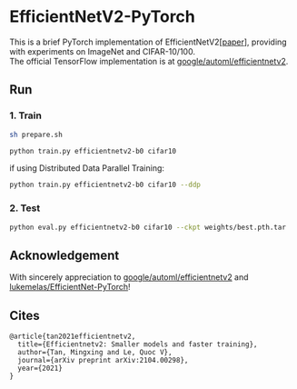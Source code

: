 # EfficientNetV2-PyTorch
This is a brief PyTorch implementation of EfficientNetV2[[paper](https://arxiv.org/abs/2104.00298)], providing with experiments on ImageNet and CIFAR-10/100.  
The official TensorFlow implementation is at [google/automl/efficientnetv2](https://github.com/google/automl/tree/master/efficientnetv2).  

## Run
### 1. Train
```bash
sh prepare.sh
```
```bash
python train.py efficientnetv2-b0 cifar10
```
if using Distributed Data Parallel Training:  
```bash
python train.py efficientnetv2-b0 cifar10 --ddp
```
### 2. Test
```bash
python eval.py efficientnetv2-b0 cifar10 --ckpt weights/best.pth.tar
```

## Acknowledgement
With sincerely appreciation to [google/automl/efficientnetv2](https://github.com/google/automl/tree/master/efficientnetv2) and [lukemelas/EfficientNet-PyTorch](https://github.com/lukemelas/EfficientNet-PyTorch)!
## Cites
```
@article{tan2021efficientnetv2,
  title={Efficientnetv2: Smaller models and faster training},
  author={Tan, Mingxing and Le, Quoc V},
  journal={arXiv preprint arXiv:2104.00298},
  year={2021}
}
```
